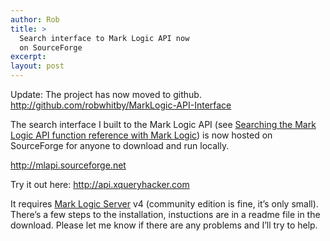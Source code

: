 ```yaml
---
author: Rob
title: >
  Search interface to Mark Logic API now
  on SourceForge
excerpt:
layout: post
---
```


Update: The project has now moved to github.  
<http://github.com/robwhitby/MarkLogic-API-Interface>

The search interface I built to the Mark Logic API (see [Searching the Mark Logic API function reference with Mark Logic][1]) is now hosted on SourceForge for anyone to download and run locally.

<http://mlapi.sourceforge.net>

Try it out here: <http://api.xqueryhacker.com>

It requires [Mark Logic Server][2] v4 (community edition is fine, it’s only small). There’s a few steps to the installation, instuctions are in a readme file in the download. Please let me know if there are any problems and I’ll try to help.

 [1]: /2010/03/09/searching-mark-logic-api.html
 [2]: http://www.marklogic.com
